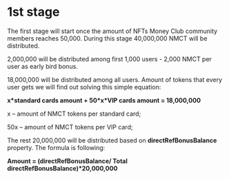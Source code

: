 # 1st stage

The first stage will start once the amount of NFTs Money Club community members reaches 50,000. During this stage 40,000,000 NMCT will be distributed.

2,000,000 will be distributed among first 1,000 users - 2,000 NMCT per user as early bird bonus.

18,000,000 will be distributed among all users. Amount of tokens that every user gets we will find out solving this simple equation:

**x\*standard cards amount + 50\*x\*VIP cards amount = 18,000,000**

x – amount of NMCT tokens per standard card;

50x – amount of NMCT tokens per VIP card;

The rest 20,000,000 will be distributed based on **directRefBonusBalance** property. The formula is following:

**Amount = (directRefBonusBalance/ Total directRefBonusBalance)\*20,000,000**
